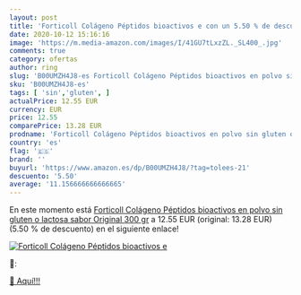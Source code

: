 ```yaml
---
layout: post
title: 'Forticoll Colágeno Péptidos bioactivos e con un 5.50 % de descuento'
date: 2020-10-12 15:16:16
image: 'https://m.media-amazon.com/images/I/41GU7tLxzZL._SL400_.jpg'
comments: true
category: ofertas
author: ring
slug: 'B00UMZH4J8-es Forticoll Colágeno Péptidos bioactivos en polvo sin gluten...'
sku: 'B00UMZH4J8-es'
tags: [ 'sin','gluten', ]
actualPrice: 12.55 EUR
currency: EUR
price: 12.55
comparePrice: 13.28 EUR
prodname: 'Forticoll Colágeno Péptidos bioactivos en polvo sin gluten o lactosa  sabor Original  300 gr'
country: 'es'
flag: '🇪🇸'
brand: ''
buyurl: 'https://www.amazon.es/dp/B00UMZH4J8/?tag=tolees-21'
descuento: '5.50'
average: '11.156666666666665'
---
```


En este momento está [Forticoll Colágeno Péptidos bioactivos en polvo sin gluten o lactosa  sabor Original  300 gr](https://www.amazon.es/dp/B00UMZH4J8/?tag=tolees-21) a 12.55 EUR (original: 13.28 EUR) (5.50 %  de descuento) en el siguiente enlace!

[![Forticoll Colágeno Péptidos bioactivos e](https://m.media-amazon.com/images/I/41GU7tLxzZL._SL400_.jpg)](https://www.amazon.es/dp/B00UMZH4J8/?tag=tolees-21)

🔎:


[🛒 Aquí!!!](https://www.amazon.es/dp/B00UMZH4J8/?tag=tolees-21)
